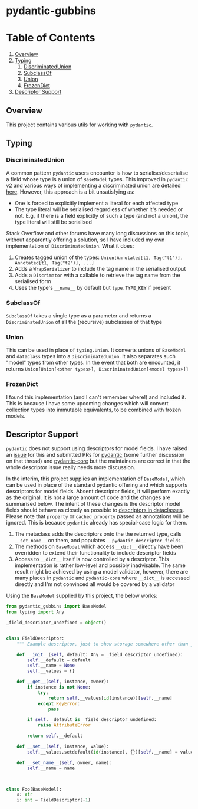 # pydantic-gubbins

# Table of Contents
1. [Overview](#Overview)
2. [Typing](#Typing)
   1. [DiscriminatedUnion](#DiscriminatedUnion)
   2. [SubclassOf](#SubclassOf)
   3. [Union](#Union)
   4. [FrozenDict](#FrozenDict)
3. [Descriptor Support](#Descriptor-Support)


## Overview

This project contains various utils for working with `pydantic`.

## Typing

### DiscriminatedUnion

A common pattern `pydantic` users encounter is how to serialise/deserialise a field whose type is a union of `BaseModel`
types. This improved in `pydantic` v2 and various ways of implementing a discriminated union are detailed
[here](https://docs.pydantic.dev/latest/concepts/unions/#discriminated-unions-with-str-discriminators).
However, this approach is a bit unsatisfying as:

- One is forced to explicitly implement a literal for each affected type
- The type literal will be serialised regardless of whether it's needed or not. E.g, if there is a field explicitly
of such a type (and not a union), the type literal will still be serialised

Stack Overflow and other forums have many long discussions on this topic, without apparently offering a solution, so
I have included my own implementation of `DiscriminatedUnion`. What it does:

1. Creates tagged union of the types: `Union[Annotated[t1, Tag("t1")], Annotated[t1, Tag("t2")], ...]`
2. Adds a `WrapSerializer` to include the tag name in the serialised output
3. Adds a `Discrimator` with a callable to retrieve the tag name from the serialised form
4. Uses the type's `__name__` by default but `type.TYPE_KEY` if present

### SubclassOf

`SubclassOf` takes a single type as a parameter and returns a `DiscriminatedUnion` of all the (recursive) subclasses
of that type

### Union

This can be used in place of `typing.Union`. It converts unions of `BaseModel` and `dataclass` types into a
`DiscriminatedUnion`. It also separates such "model" types from other types. In the event that both are encounted,
it returns `Union[Union[<other types>], DiscriminatedUnion[<model types>]]`

### FrozenDict

I found this implementation (and I can't remember where!) and included it. This is because I have some upcoming changes
which will convert collection types into immutable equivalents, to be combined with frozen models.


## Descriptor Support

`pydantic` does not support using descriptors for model fields. I have raised an
[issue](https://github.com/pydantic/pydantic/issues/11148) for this and submitted PRs for
[pydantic](https://github.com/pydantic/pydantic/pull/11176) (some further discussion on that thread) and
[pydantic-core](https://github.com/pydantic/pydantic-core/pull/1592) but the maintainers are correct in that the whole
descriptor issue really needs more discussion.

In the interim, this project supplies an implementation of `BaseModel`, which can be used in
place of the standard pydantic offering and which supports descriptors for model fields. Absent descriptor fields,
it will perform exactly as the original. It is not a large amount of code and the changes are summarised below.
The intent of these changes is the descriptor model fields should behave as closely as possible to [descriptors in
dataclasses](https://docs.python.org/3/library/dataclasses.html#descriptor-typed-fields).
Please note that `property` or `cached_property` passed as annotations will be ignored. This is because `pydantic`
already has special-case logic for them.

1. The metaclass adds the descriptors onto the the returned type, calls `__set_name__` on them,
and populates `__pydantic_descriptor_fields__`
2. The methods on `BaseModel` which access `__dict__` directly have been overridden to extend their functionality
to include descriptor fields
3. Access to `__dict__` itself is now controlled by a descriptor. This implementation is rather low-level and possibly
inadvisable. The same result might be achieved by using a model validator, however, there are many places
in `pydantic` and `pydantic-core` where `__dict__` is accessed directly and I'm not convinced all would be covered by
a validator

Using the `BaseModel` supplied by this project, the below works:

```py
from pydantic_gubbins import BaseModel
from typing import Any

_field_descriptor_undefined = object()


class FieldDescriptor:
    """ Example descriptor, just to show storage somewhere other than __dict__ """

    def __init__(self, default: Any = _field_descriptor_undefined):
        self.__default = default
        self.__name = None
        self.__values = {}

    def __get__(self, instance, owner):
        if instance is not None:
            try:
                return self.__values[id(instance)][self.__name]
            except KeyError:
                pass

        if self.__default is _field_descriptor_undefined:
            raise AttributeError

        return self.__default

    def __set__(self, instance, value):
        self.__values.setdefault(id(instance), {})[self.__name] = value

    def __set_name__(self, owner, name):
        self.__name = name



class Foo(BaseModel):
    s: str
    i: int = FieldDescriptor(-1)
```



